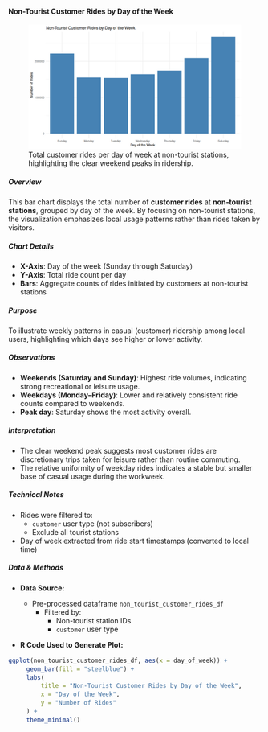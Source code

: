 #### Non-Tourist Customer Rides by Day of the Week

<figure class="float-right">
  <a href="../images/Non-Tourist_Customer_Rides_by_Day_of_the_Week.png" target="_blank" title="Select image to open full sized chart">
  <img src="../images/thumbnails/Non-Tourist_Customer_Rides_by_Day_of_the_Week.png" alt="Bar chart showing customer ride counts by day of the week at non-tourist stations. Ride volume is highest on Saturday and Sunday, and lower but steady Monday through Friday.">
  </a>
  <figcaption>
  Total customer rides per day of week at non-tourist stations, highlighting the clear weekend peaks in ridership.
  </figcaption>
</figure>

##### Overview
This bar chart displays the total number of **customer rides** at **non-tourist stations**, grouped by day of the week. By focusing on non-tourist stations, the visualization emphasizes local usage patterns rather than rides taken by visitors.

##### Chart Details
- **X-Axis**: Day of the week (Sunday through Saturday)
- **Y-Axis**: Total ride count per day
- **Bars**: Aggregate counts of rides initiated by customers at non-tourist stations

##### Purpose
To illustrate weekly patterns in casual (customer) ridership among local users, highlighting which days see higher or lower activity.

##### Observations
- **Weekends (Saturday and Sunday)**: Highest ride volumes, indicating strong recreational or leisure usage.
- **Weekdays (Monday–Friday)**: Lower and relatively consistent ride counts compared to weekends.
- **Peak day**: Saturday shows the most activity overall.

##### Interpretation
- The clear weekend peak suggests most customer rides are discretionary trips taken for leisure rather than routine commuting.
- The relative uniformity of weekday rides indicates a stable but smaller base of casual usage during the workweek.

##### Technical Notes
- Rides were filtered to:
  - `customer` user type (not subscribers)
  - Exclude all tourist stations
- Day of week extracted from ride start timestamps (converted to local time)

##### Data & Methods
- **Data Source:**
  - Pre-processed dataframe `non_tourist_customer_rides_df`
    - Filtered by:
      - Non-tourist station IDs
      - `customer` user type


- **R Code Used to Generate Plot:**

```r
ggplot(non_tourist_customer_rides_df, aes(x = day_of_week)) +
     geom_bar(fill = "steelblue") +
     labs(
         title = "Non-Tourist Customer Rides by Day of the Week",
         x = "Day of the Week",
         y = "Number of Rides"
     ) +
     theme_minimal()
```

<br style="clear: both;"></br>

